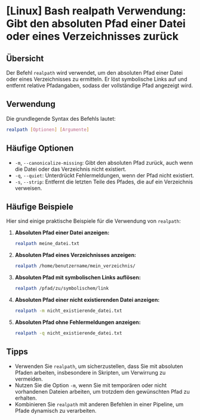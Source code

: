 # [Linux] Bash realpath Verwendung: Gibt den absoluten Pfad einer Datei oder eines Verzeichnisses zurück

## Übersicht
Der Befehl `realpath` wird verwendet, um den absoluten Pfad einer Datei oder eines Verzeichnisses zu ermitteln. Er löst symbolische Links auf und entfernt relative Pfadangaben, sodass der vollständige Pfad angezeigt wird.

## Verwendung
Die grundlegende Syntax des Befehls lautet:

```bash
realpath [Optionen] [Argumente]
```

## Häufige Optionen
- `-m`, `--canonicalize-missing`: Gibt den absoluten Pfad zurück, auch wenn die Datei oder das Verzeichnis nicht existiert.
- `-q`, `--quiet`: Unterdrückt Fehlermeldungen, wenn der Pfad nicht existiert.
- `-s`, `--strip`: Entfernt die letzten Teile des Pfades, die auf ein Verzeichnis verweisen.

## Häufige Beispiele
Hier sind einige praktische Beispiele für die Verwendung von `realpath`:

1. **Absoluten Pfad einer Datei anzeigen:**
   ```bash
   realpath meine_datei.txt
   ```

2. **Absoluten Pfad eines Verzeichnisses anzeigen:**
   ```bash
   realpath /home/benutzername/mein_verzeichnis/
   ```

3. **Absoluten Pfad mit symbolischen Links auflösen:**
   ```bash
   realpath /pfad/zu/symbolischem/link
   ```

4. **Absoluten Pfad einer nicht existierenden Datei anzeigen:**
   ```bash
   realpath -m nicht_existierende_datei.txt
   ```

5. **Absoluten Pfad ohne Fehlermeldungen anzeigen:**
   ```bash
   realpath -q nicht_existierende_datei.txt
   ```

## Tipps
- Verwenden Sie `realpath`, um sicherzustellen, dass Sie mit absoluten Pfaden arbeiten, insbesondere in Skripten, um Verwirrung zu vermeiden.
- Nutzen Sie die Option `-m`, wenn Sie mit temporären oder nicht vorhandenen Dateien arbeiten, um trotzdem den gewünschten Pfad zu erhalten.
- Kombinieren Sie `realpath` mit anderen Befehlen in einer Pipeline, um Pfade dynamisch zu verarbeiten.